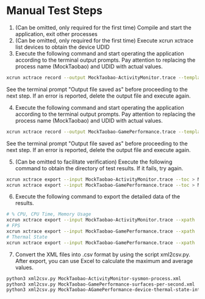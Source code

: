 # Manual Test Steps

1. (Can be omitted, only required for the first time) Compile and start the application, exit other processes
2. (Can be omitted, only required for the first time) Execute xcrun xctrace list devices to obtain the device UDID
3. Execute the following command and start operating the application according to the terminal output prompts. Pay attention to replacing the process name (MockTaobao) and UDID with actual values.

```bash
xcrun xctrace record --output MockTaobao-ActivityMonitor.trace --template 'Activity Monitor' --device '00008110-001029521A13801E' --time-limit 10s  --window 10s --attach MockTaobao
```

See the terminal prompt "Output file saved as" before proceeding to the next step. If an error is reported, delete the output file and execute again.

4. Execute the following command and start operating the application according to the terminal output prompts. Pay attention to replacing the process name (MockTaobao) and UDID with actual values.

```bash
xcrun xctrace record --output MockTaobao-GamePerformance.trace --template 'Game Performance' --device '00008110-001029521A13801E' --time-limit 10s  --window 10s --attach MockTaobao
```

See the terminal prompt "Output file saved as" before proceeding to the next step. If an error is reported, delete the output file and execute again.

5. (Can be omitted to facilitate verification) Execute the following command to obtain the directory of test results. If it fails, try again.

```bash
xcrun xctrace export --input MockTaobao-ActivityMonitor.trace --toc > MockTaobao-ActivityMonitor.xml
xcrun xctrace export --input MockTaobao-GamePerformance.trace --toc > MockTaobao-GamePerformance.xml
```

6. Execute the following command to export the detailed data of the results.

```bash
# % CPU, CPU Time, Memory Usage
xcrun xctrace export --input MockTaobao-ActivityMonitor.trace --xpath '/trace-toc/run[@number="1"]/data/table[@schema="sysmon-process"]' --output MockTaobao-ActivityMonitor_sysmon-process.xml
# FPS
xcrun xctrace export --input MockTaobao-GamePerformance.trace --xpath '/trace-toc/run[@number="1"]/data/table[@schema="displayed-surfaces-per-second"]' --output MockTaobao-GamePerformance_displayed-surfaces-per-second.xml
# Thermal State
xcrun xctrace export --input MockTaobao-GamePerformance.trace --xpath '/trace-toc/run[@number="1"]/data/table[@schema="device-thermal-state-intervals"]' --output MockTaobao-GamePerformance_device-thermal-state-intervals.xml
```

7. Convert the XML files into .csv format by using the script xml2csv.py. After export, you can use Excel to calculate the maximum and average values.

```bash
python3 xml2csv.py MockTaobao-ActivityMonitor-sysmon-process.xml
python3 xml2csv.py MockTaobao-GamePerformance-surfaces-per-second.xml
python3 xml2csv.py MockTaobao-AGamePerformance-device-thermal-state-intervals.xml

```
